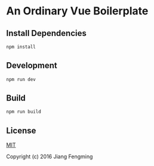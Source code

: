 # An Ordinary Vue Boilerplate

## Install Dependencies
```sh
npm install
```

## Development
```sh
npm run dev
```

## Build
```sh
npm run build
```

## License
[MIT](http://opensource.org/licenses/MIT)

Copyright (c) 2016 Jiang Fengming
